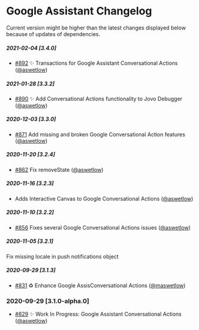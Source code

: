 # Google Assistant Changelog

Current version might be higher than the latest changes displayed below because of updates of dependencies.

##### 2021-02-04 [3.4.0]
- [#892](https://github.com/jovotech/jovo-framework/pull/892) ✨ Transactions for Google Assistant Conversational Actions ([@aswetlow](https://github.com/aswetlow))

##### 2021-01-28 [3.3.2]
- [#890](https://github.com/jovotech/jovo-framework/pull/890) ✨ Add Conversational Actions functionality to Jovo Debugger ([@aswetlow](https://github.com/aswetlow))

##### 2020-12-03 [3.3.0]
- [#871](https://github.com/jovotech/jovo-framework/pull/871) Add missing and broken Google Conversational Action features ([@aswetlow](https://github.com/aswetlow))

##### 2020-11-20 [3.2.4]
- [#862](https://github.com/jovotech/jovo-framework/pull/862) Fix removeState ([@aswetlow](https://github.com/aswetlow))

##### 2020-11-16 [3.2.3]
- Adds Interactive Canvas to Google Conversational Actions ([@aswetlow](https://github.com/aswetlow))

##### 2020-11-10 [3.2.2]
- [#856](https://github.com/jovotech/jovo-framework/pull/856) Fixes several Google Conversational Actions issues ([@aswetlow](https://github.com/aswetlow))


##### 2020-11-05 [3.2.1]
Fix missing locale in push notifications object

##### 2020-09-29 [3.1.3]
- [#831](https://github.com/jovotech/jovo-framework/pull/831) :recycle: Enhance Google AssisConversational Actions ([@maswetlow](https://github.com/aswetlow))


### 2020-09-29 [3.1.0-alpha.0]
- [#829](https://github.com/jovotech/jovo-framework/pull/829) :sparkles: Work In Progress: Google Assistant Conversational Actions ([@aswetlow](https://github.com/aswetlow))
